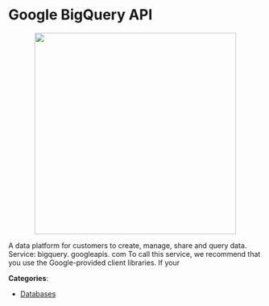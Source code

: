 # Google BigQuery API
<p align="center">
    <img width="400" src="https://raw.githubusercontent.com/apis-list/apis-list/apis/google-bigquery-api/logo_256x256.png" />
</p>

A data platform for customers to create, manage, share and query data.  Service: bigquery. googleapis. com To call this service, we recommend that you use the Google-provided client libraries. If your



**Categories**:

- [Databases](https://github.com/apis-list/apis-list#databases)



